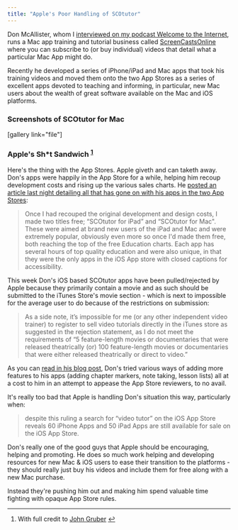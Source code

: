 ```yaml
---
title: "Apple's Poor Handling of SCOtutor"
---
```

<p>Don McAllister, whom I <a href="https://www.ssktn.com/podcasts/welcometotheinternet/020-welcome-to-the-internet-don-mcallister/">interviewed on my podcast Welcome to the Internet</a>, runs a Mac app training and tutorial business called <a href="https://chrisenns.com/sco">ScreenCastsOnline</a> where you can subscribe to (or buy individual) videos that detail what a particular Mac App might do.</p>
<p>Recently he developed a series of iPhone/iPad and Mac apps that took his training videos and moved them onto the two App Stores as a series of excellent apps devoted to teaching and informing, in particular, new Mac users about the wealth of great software available on the Mac and iOS platforms.</p>
<h3>Screenshots of SCOtutor for Mac</h3>
<p>[gallery link="file"]</p>
<h3>Apple's Sh*t Sandwich <sup id="fnref-20649:1"><a href="#fn-20649:1" rel="footnote">1</a></sup></h3>
<p>Here's the thing with the App Stores. Apple giveth and can taketh away. Don's apps were happily in the App Store for a while, helping him recoup development costs and rising up the various sales charts. He <a href="https://themacscreencastguy.com/blog/2012/8/11/scotutor-ios-apps-the-current-situation.html">posted an article last night detailing all that has gone on with his apps in the two App Stores</a>:</p>
<blockquote><p>
  Once I had recouped the original development and design costs, I made two titles free; “SCOtutor for iPad” and “SCOtutor for Mac". These were aimed at brand new users of the iPad and Mac and were extremely popular, obviously even more so once I'd made them free, both reaching the top of the free Education charts. Each app has several hours of top quality education and were also unique, in that they were the only apps in the iOS App store with closed captions for accessibility.
</p></blockquote>
<p>This week Don's iOS based SCOtutor apps have been pulled/rejected by Apple because they primarily contain a movie and as such should be submitted to the iTunes Store's movie section - which is next to impossible for the average user to do because of the restrictions on submission:</p>
<blockquote><p>
  As a side note, it’s impossible for me (or any other independent video trainer) to register to sell video tutorials directly in the iTunes store as suggested in the rejection statement, as I do not meet the requirements of “5 feature-length movies or documentaries that were released theatrically (or) 100 feature-length movies or documentaries that were either released theatrically or direct to video.”
</p></blockquote>
<p>As you can <a href="https://themacscreencastguy.com/blog/2012/8/11/scotutor-ios-apps-the-current-situation.html">read in his blog post</a>, Don's tried various ways of adding more features to his apps (adding chapter markers, note taking, lesson lists) all at a cost to him in an attempt to appease the App Store reviewers, to no avail.</p>
<p>It's really too bad that Apple is handling Don's situation this way, particularly when:</p>
<blockquote><p>
  despite this ruling a search for “video tutor” on the iOS App Store reveals 60 iPhone Apps and 50 iPad Apps are still available for sale on the iOS App Store.
</p></blockquote>
<p>Don's really one of the good guys that Apple should be encouraging, helping and promoting. He does so much work helping and developing resources for new Mac &amp; iOS users to ease their transition to the platforms - they should really just buy his videos and include them for free along with a new Mac purchase.</p>
<p>Instead they're pushing him out and making him spend valuable time fighting with opaque App Store rules.</p>
<div class="footnotes">
<hr />
<ol>
<li id="fn-20649:1">
With full credit to <a href="https://daringfireball.net/2007/06/wwdc_2007_keynote">John Gruber</a>&#160;<a href="#fnref-20649:1" rev="footnote">&#8617;</a>
</li>
</ol>
</div>
